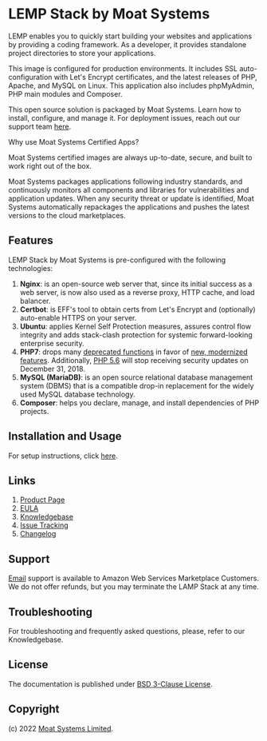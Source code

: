 # LEMP Stack by Moat Systems

LEMP enables you to quickly start building your websites and applications by providing a coding framework. As a developer, it provides standalone project directories to store your applications.

This image is configured for production environments. It includes SSL auto-configuration with Let's Encrypt certificates, and the latest releases of PHP, Apache, and MySQL on Linux. This application also includes phpMyAdmin, PHP main modules and Composer.

This open source solution is packaged by Moat Systems. Learn how to install, configure, and manage it. For deployment issues, reach out our support team [here](https://www.moatsystems.com/contact/).

Why use Moat Systems Certified Apps?

Moat Systems certified images are always up-to-date, secure, and built to work right out of the box.

Moat Systems packages applications following industry standards, and continuously monitors all components and libraries for vulnerabilities and application updates. When any security threat or update is identified, Moat Systems automatically repackages the applications and pushes the latest versions to the cloud marketplaces.

## Features

LEMP Stack by Moat Systems is pre-configured with the following technologies:

1. **Nginx**: is an open-source web server that, since its initial success as a web server, is now also used as a reverse proxy, HTTP cache, and load balancer.
2. **Certbot**: is EFF's tool to obtain certs from Let's Encrypt and (optionally) auto-enable HTTPS on your server.
3. **Ubuntu**: applies Kernel Self Protection measures, assures control flow integrity and adds stack-clash protection for systemic forward-looking enterprise security.
4. **PHP7**: drops many [deprecated functions](https://secure.php.net/manual/en/migration70.deprecated.php) in favor of [new, modernized features](https://secure.php.net/manual/en/migration70.new-features.php). Additionally, [PHP 5.6](https://secure.php.net/supported-versions.php) will stop receiving security updates on December 31, 2018.
5. **MySQL (MariaDB)**: is an open source relational database management system (DBMS) that is a compatible drop-in replacement for the widely used MySQL database technology.
6. **Composer**: helps you declare, manage, and install dependencies of PHP projects.

## Installation and Usage

For setup instructions, click [here](setup.md).

## Links

1. [Product Page](https://aws.amazon.com/marketplace/pp/prodview-razaxxxuz26z6)
2. [EULA](MoatSystemsEULA.txt)
3. [Knowledgebase](https://github.com/moatsystems/lamp-stack-by-moatsystems/-/wikis/home)
4. [Issue Tracking](https://github.com/moatsystems/lamp-stack-by-moatsystems/-/issues)
5. [Changelog](changelog.md)

## Support

[Email](mailto:hi@moatsystems.com) support is available to Amazon Web Services Marketplace Customers. We do not offer refunds, but you may terminate the LAMP Stack at any time.

## Troubleshooting

For troubleshooting and frequently asked questions, please, refer to our Knowledgebase.

## License

The documentation is published under [BSD 3-Clause License](license.txt).

## Copyright

(c) 2022 [Moat Systems Limited](https://www.moatsystems.com).
